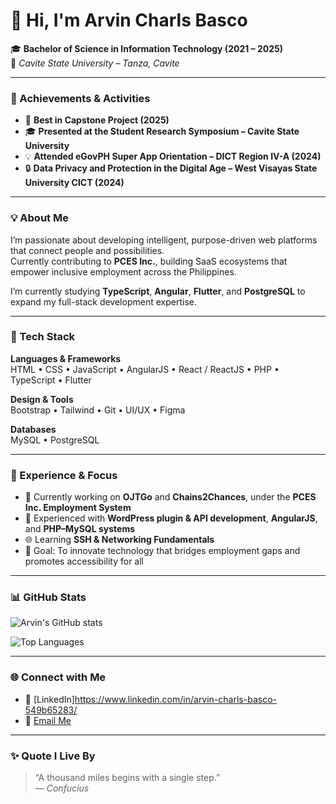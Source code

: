 # 👋 Hi, I'm Arvin Charls Basco

🎓 **Bachelor of Science in Information Technology (2021 – 2025)**  
🏫 *Cavite State University – Tanza, Cavite*

---

### 🏅 Achievements & Activities
- 🥇 **Best in Capstone Project (2025)**
- 🎓 **Presented at the Student Research Symposium – Cavite State University**
- 💡 **Attended eGovPH Super App Orientation – DICT Region IV-A (2024)**
- 🔒 **Data Privacy and Protection in the Digital Age – West Visayas State University CICT (2024)**

---

### 💡 About Me
I’m passionate about developing intelligent, purpose-driven web platforms that connect people and possibilities.  
Currently contributing to **PCES Inc.**, building SaaS ecosystems that empower inclusive employment across the Philippines.

I’m currently studying **TypeScript**, **Angular**, **Flutter**, and **PostgreSQL** to expand my full-stack development expertise.

---

### 🧠 Tech Stack
**Languages & Frameworks**  
HTML • CSS • JavaScript • AngularJS • React / ReactJS • PHP • TypeScript • Flutter  

**Design & Tools**  
Bootstrap • Tailwind • Git • UI/UX • Figma  

**Databases**  
MySQL • PostgreSQL  

---

### 💼 Experience & Focus
- 🔭 Currently working on **OJTGo** and **Chains2Chances**, under the **PCES Inc. Employment System**  
- 🧩 Experienced with **WordPress plugin & API development**, **AngularJS**, and **PHP–MySQL systems**  
- 🌐 Learning **SSH & Networking Fundamentals**  
- 🎯 Goal: To innovate technology that bridges employment gaps and promotes accessibility for all  

---

### 📊 GitHub Stats
![Arvin's GitHub stats](https://github-readme-stats.vercel.app/api?username=probablynotvin&show_icons=true&theme=tokyonight)

![Top Languages](https://github-readme-stats.vercel.app/api/top-langs/?username=probablynotvin&layout=compact&theme=tokyonight)

---

### 🌐 Connect with Me
- 💼 [LinkedIn]https://www.linkedin.com/in/arvin-charls-basco-549b65283/
- 📧 [Email Me](mailto:arvincharlb@gmail.com)

---

### ✨ Quote I Live By
> “A thousand miles begins with a single step.”  
> — *Confucius*
